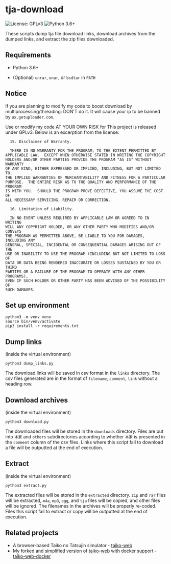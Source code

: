 # tja-download

![License: GPLv3](https://img.shields.io/badge/License-GPLv3-green.svg)
![Python 3.6+](https://img.shields.io/badge/Python-3.6+-blue)

These scripts dump tja file download links, download archives from the dumped links, and extract the zip files downloaded.

## Requirements

- Python 3.6+

- (Optional) `unrar`, `unar`, or `bsdtar` in `PATH`

## Notice

If you are planning to modify my code to boost download by multiprocessing/threading: DON'T do it. It will cause your ip to be banned by `ux.getuploader.com`.

Use or modify my code AT YOUR OWN RISK for This project is released under GPLv3. Below is an excerption from the license:

```
  15. Disclaimer of Warranty.

  THERE IS NO WARRANTY FOR THE PROGRAM, TO THE EXTENT PERMITTED BY
APPLICABLE LAW.  EXCEPT WHEN OTHERWISE STATED IN WRITING THE COPYRIGHT
HOLDERS AND/OR OTHER PARTIES PROVIDE THE PROGRAM "AS IS" WITHOUT WARRANTY
OF ANY KIND, EITHER EXPRESSED OR IMPLIED, INCLUDING, BUT NOT LIMITED TO,
THE IMPLIED WARRANTIES OF MERCHANTABILITY AND FITNESS FOR A PARTICULAR
PURPOSE.  THE ENTIRE RISK AS TO THE QUALITY AND PERFORMANCE OF THE PROGRAM
IS WITH YOU.  SHOULD THE PROGRAM PROVE DEFECTIVE, YOU ASSUME THE COST OF
ALL NECESSARY SERVICING, REPAIR OR CORRECTION.

  16. Limitation of Liability.

  IN NO EVENT UNLESS REQUIRED BY APPLICABLE LAW OR AGREED TO IN WRITING
WILL ANY COPYRIGHT HOLDER, OR ANY OTHER PARTY WHO MODIFIES AND/OR CONVEYS
THE PROGRAM AS PERMITTED ABOVE, BE LIABLE TO YOU FOR DAMAGES, INCLUDING ANY
GENERAL, SPECIAL, INCIDENTAL OR CONSEQUENTIAL DAMAGES ARISING OUT OF THE
USE OR INABILITY TO USE THE PROGRAM (INCLUDING BUT NOT LIMITED TO LOSS OF
DATA OR DATA BEING RENDERED INACCURATE OR LOSSES SUSTAINED BY YOU OR THIRD
PARTIES OR A FAILURE OF THE PROGRAM TO OPERATE WITH ANY OTHER PROGRAMS),
EVEN IF SUCH HOLDER OR OTHER PARTY HAS BEEN ADVISED OF THE POSSIBILITY OF
SUCH DAMAGES.
```

## Set up environment

```
python3 -m venv venv
source bin/venv/activate
pip3 install -r requirements.txt
```

## Dump links

(inside the virtual environment)

```
python3 dump_links.py
```

The download links will be saved in csv format in the `links` directory. The csv files generated are in the format of `filename`, `comment`, `link` without a heading row.

## Download archives

(inside the virtual environment)

```
python3 download.py
```

The downloaded files will be stored in the `downloads` directory. Files are put into `本家` and `others` subdirectories according to whether `本家` is presented in the `comment` column of the csv files. Links where this script fail to download a file will be outputted at the end of execution.

## Extract

(inside the virtual environment)

```
python3 extract.py
```

The extracted files will be stored in the `extracted` directory. `zip` and `rar` files will be extracted, `m4a`, `mp3`, `ogg`, and `tja` files will be copied, and other files will be ignored. The filenames in the archives will be properly re-coded. Files this script fail to extract or copy will be outputted at the end of execution.

## Related projects

- A browser-based Taiko no Tatsujin simulator - [taiko-web](https://github.com/bui/taiko-web)
- My forked and simplified version of [taiko-web](https://github.com/bui/taiko-web) with docker support - [taiko-web-docker](https://github.com/WHMHammer/taiko-web-docker)
